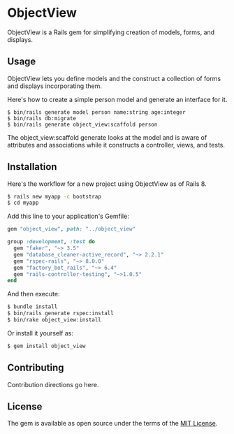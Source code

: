 # ObjectView
ObjectView is a Rails gem for simplifying creation of models, forms, and displays.

## Usage
ObjectView lets you define models and the construct a collection of forms and displays incorporating
them.

Here's how to create a simple person model and generate an interface for it.
```base
$ bin/rails generate model person name:string age:integer
$ bin/rails db:migrate
$ bin/rails generate object_view:scaffold person
```

The object_view:scaffold generate looks at the model and is aware of attributes and associations
while it constructs a controller, views, and tests.

## Installation
Here's the workflow for a new project using ObjectView as of Rails 8.

```bash
$ rails new myapp -c bootstrap
$ cd myapp
```

Add this line to your application's Gemfile:

```ruby
gem "object_view", path: "../object_view"

group :development, :test do
  gem "faker", "~> 3.5"
  gem "database_cleaner-active_record", "~> 2.2.1"
  gem "rspec-rails", "~> 8.0.0"
  gem "factory_bot_rails", "~> 6.4"
  gem "rails-controller-testing", "~>1.0.5"
end
```

And then execute:
```bash
$ bundle install
$ bin/rails generate rspec:install
$ bin/rake object_view:install
```

Or install it yourself as:
```bash
$ gem install object_view
```

## Contributing
Contribution directions go here.

## License
The gem is available as open source under the terms of the [MIT License](https://opensource.org/licenses/MIT).
